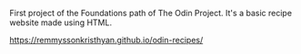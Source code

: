 First project of the Foundations path of The Odin Project. It's a basic recipe website made using HTML.

https://remmyssonkristhyan.github.io/odin-recipes/